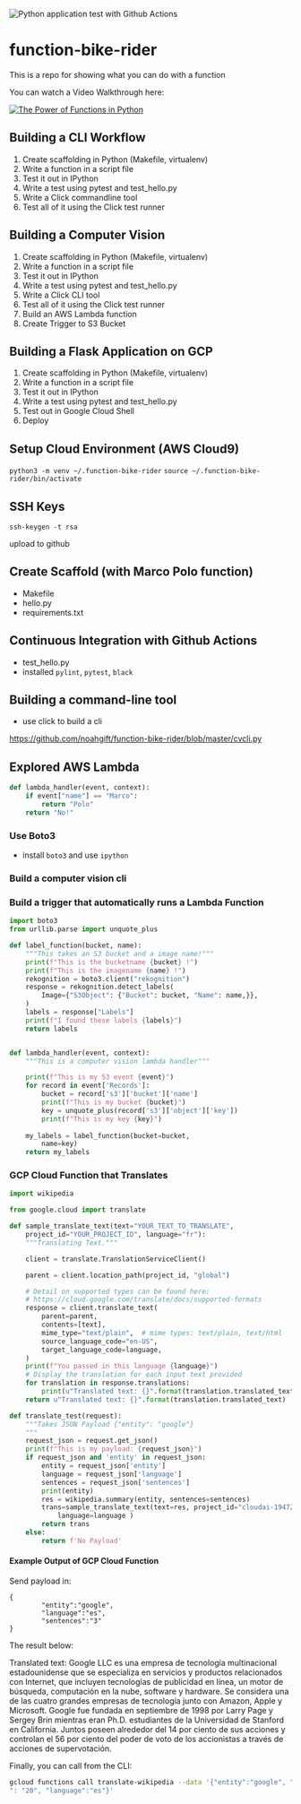 ![Python application test with Github Actions](https://github.com/noahgift/function-bike-rider/workflows/Python%20application%20test%20with%20Github%20Actions/badge.svg)

# function-bike-rider
This is a repo for showing what you can do with a function

You can watch a Video Walkthrough here:


[![The Power of Functions in Python](https://img.youtube.com/vi/lN6OSIDpgyg/0.jpg)](https://youtu.be/lN6OSIDpgyg)

## Building a CLI Workflow

1.  Create scaffolding in Python (Makefile, virtualenv)
2.  Write a function in a script file
3.  Test it out in IPython
4.  Write a test using pytest and test_hello.py
5.  Write a Click commandline tool
6.  Test all of it using the Click test runner


## Building a Computer Vision

1.  Create scaffolding in Python (Makefile, virtualenv)
2.  Write a function in a script file
3.  Test it out in IPython
4.  Write a test using pytest and test_hello.py
5.  Write a Click CLI tool
6.  Test all of it using the Click test runner
7.  Build an AWS Lambda function
8.  Create Trigger to S3 Bucket

## Building a Flask Application on GCP

1.  Create scaffolding in Python (Makefile, virtualenv)
2.  Write a function in a script file
3.  Test it out in IPython
4.  Write a test using pytest and test_hello.py
5.  Test out in Google Cloud Shell
6.  Deploy



## Setup Cloud Environment (AWS Cloud9)

`python3 -m venv ~/.function-bike-rider`
`source ~/.function-bike-rider/bin/activate`

## SSH Keys

`ssh-keygen -t rsa`

upload to github

## Create Scaffold (with Marco Polo function)

* Makefile
* hello.py
* requirements.txt

## Continuous Integration with Github Actions

* test_hello.py
* installed `pylint`, `pytest`, `black`

## Building a command-line tool

* use click to build a cli

https://github.com/noahgift/function-bike-rider/blob/master/cvcli.py

## Explored AWS Lambda

```python
def lambda_handler(event, context):
    if event["name"] == "Marco":
        return "Polo"
    return "No!"
```

### Use Boto3

* install `boto3` and use `ipython`

### Build a computer vision cli

### Build a trigger that automatically runs a Lambda Function

```python
import boto3
from urllib.parse import unquote_plus

def label_function(bucket, name):
    """This takes an S3 bucket and a image name!"""
    print(f"This is the bucketname {bucket} !")
    print(f"This is the imagename {name} !")
    rekognition = boto3.client("rekognition")
    response = rekognition.detect_labels(
        Image={"S3Object": {"Bucket": bucket, "Name": name,}},
    )
    labels = response["Labels"]
    print(f"I found these labels {labels}")
    return labels


def lambda_handler(event, context):
    """This is a computer vision lambda handler"""

    print(f"This is my S3 event {event}")
    for record in event['Records']:
        bucket = record['s3']['bucket']['name']
        print(f"This is my bucket {bucket}")
        key = unquote_plus(record['s3']['object']['key'])
        print(f"This is my key {key}")
        
    my_labels = label_function(bucket=bucket, 
        name=key)
    return my_labels
```
### GCP Cloud Function that Translates

```python
import wikipedia

from google.cloud import translate

def sample_translate_text(text="YOUR_TEXT_TO_TRANSLATE", 
    project_id="YOUR_PROJECT_ID", language="fr"):
    """Translating Text."""

    client = translate.TranslationServiceClient()

    parent = client.location_path(project_id, "global")

    # Detail on supported types can be found here:
    # https://cloud.google.com/translate/docs/supported-formats
    response = client.translate_text(
        parent=parent,
        contents=[text],
        mime_type="text/plain",  # mime types: text/plain, text/html
        source_language_code="en-US",
        target_language_code=language,
    )
    print(f"You passed in this language {language}")
    # Display the translation for each input text provided
    for translation in response.translations:
        print(u"Translated text: {}".format(translation.translated_text))
    return u"Translated text: {}".format(translation.translated_text)

def translate_test(request):
    """Takes JSON Payload {"entity": "google"}
    """
    request_json = request.get_json()
    print(f"This is my payload: {request_json}")
    if request_json and 'entity' in request_json:
        entity = request_json['entity']
        language = request_json['language']
        sentences = request_json['sentences']
        print(entity)
        res = wikipedia.summary(entity, sentences=sentences)
        trans=sample_translate_text(text=res, project_id="cloudai-194723",
            language=language )
        return trans
    else:
        return f'No Payload'
 ```

#### Example Output of GCP Cloud Function

Send payload in:
```
{
        "entity":"google",
        "language":"es",
        "sentences":"3"
}
```
The result below:

Translated text: Google LLC es una empresa de tecnología multinacional estadounidense que se especializa en servicios y productos relacionados con Internet, que incluyen tecnologías de publicidad en línea, un motor de búsqueda, computación en la nube, software y hardware. Se considera una de las cuatro grandes empresas de tecnología junto con Amazon, Apple y Microsoft. Google fue fundada en septiembre de 1998 por Larry Page y Sergey Brin mientras eran Ph.D. estudiantes de la Universidad de Stanford en California. Juntos poseen alrededor del 14 por ciento de sus acciones y controlan el 56 por ciento del poder de voto de los accionistas a través de acciones de supervotación.


Finally, you can call from the CLI:

```bash
gcloud functions call translate-wikipedia --data '{"entity":"google", "sentences
": "20", "language":"es"}'
```




